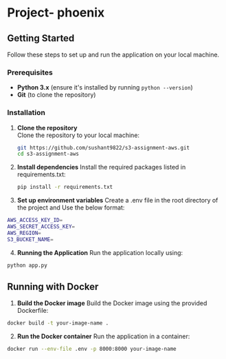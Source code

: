 # Project- phoenix

## Getting Started

Follow these steps to set up and run the application on your local machine.

### Prerequisites

- **Python 3.x** (ensure it's installed by running `python --version`)
- **Git** (to clone the repository)

### Installation

1. **Clone the repository**  
   Clone the repository to your local machine:
   ```bash
   git https://github.com/sushant9822/s3-assignment-aws.git
   cd s3-assignment-aws
   ```

2. **Install dependencies**
    Install the required packages listed in requirements.txt:
    ```bash
    pip install -r requirements.txt
    ```

3. **Set up environment variables**
Create a .env file in the root directory of the project and Use the below format:
```bash
AWS_ACCESS_KEY_ID=
AWS_SECRET_ACCESS_KEY=
AWS_REGION=
S3_BUCKET_NAME=
```
4. **Running the Application**
Run the application locally using:
```bash
python app.py
```

## Running with Docker
1. **Build the Docker image**
Build the Docker image using the provided Dockerfile:
```bash 
docker build -t your-image-name .
```
2. **Run the Docker container**
Run the application in a container:
```bash
docker run --env-file .env -p 8000:8000 your-image-name
```
